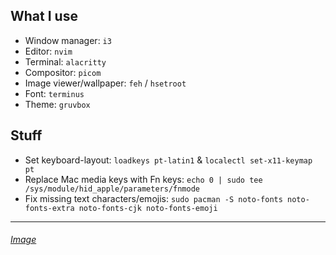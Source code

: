## What I use
- Window manager: `i3`
- Editor: `nvim`
- Terminal: `alacritty`
- Compositor: `picom`
- Image viewer/wallpaper: `feh` / `hsetroot`
- Font: `terminus`
- Theme: `gruvbox`

## Stuff
- Set keyboard-layout: `loadkeys pt-latin1` & `localectl set-x11-keymap pt`
- Replace Mac media keys with Fn keys: `echo 0 | sudo tee /sys/module/hid_apple/parameters/fnmode`
- Fix missing text characters/emojis: `sudo pacman -S noto-fonts noto-fonts-extra noto-fonts-cjk noto-fonts-emoji`
---
###### [Image](https://i.imgur.com/7OPWANM.png)
